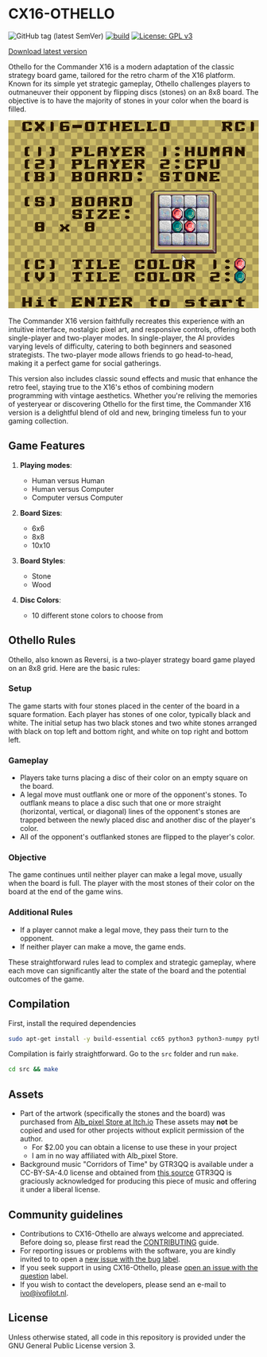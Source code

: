 # CX16-OTHELLO

![GitHub tag (latest SemVer)](https://img.shields.io/github/v/tag/ifilot/cx16-othello?label=version)
[![build](https://github.com/ifilot/cx16-othello/actions/workflows/build.yml/badge.svg)](https://github.com/ifilot/cx16-othello/actions/workflows/build.yml)
[![License: GPL v3](https://img.shields.io/badge/License-GPLv3-blue.svg)](https://www.gnu.org/licenses/gpl-3.0)

[Download latest version](https://github.com/ifilot/cx16-othello/releases/latest/download/CX16-OTHELLO.ZIP)

Othello for the Commander X16 is a modern adaptation of the classic strategy
board game, tailored for the retro charm of the X16 platform. Known for its
simple yet strategic gameplay, Othello challenges players to outmaneuver their
opponent by flipping discs (stones) on an 8x8 board. The objective is to have
the majority of stones in your color when the board is filled.

![Othello gameplay](img/cx16-othello.gif)

The Commander X16 version faithfully recreates this experience with an intuitive
interface, nostalgic pixel art, and responsive controls, offering both
single-player and two-player modes. In single-player, the AI provides varying
levels of difficulty, catering to both beginners and seasoned strategists. The
two-player mode allows friends to go head-to-head, making it a perfect game for
social gatherings.

This version also includes classic sound effects and music that enhance the
retro feel, staying true to the X16's ethos of combining modern programming with
vintage aesthetics. Whether you're reliving the memories of yesteryear or
discovering Othello for the first time, the Commander X16 version is a
delightful blend of old and new, bringing timeless fun to your gaming
collection.

## Game Features

1. **Playing modes**:
    - Human versus Human
    - Human versus Computer
    - Computer versus Computer

2. **Board Sizes**:
    - 6x6
    - 8x8
    - 10x10

3. **Board Styles**:
    - Stone
    - Wood

4. **Disc Colors**:
    - 10 different stone colors to choose from

## Othello Rules

Othello, also known as Reversi, is a two-player strategy board game played on an
8x8 grid. Here are the basic rules:

### Setup
The game starts with four stones placed in the center of the board in a square
formation. Each player has stones of one color, typically black and white. The
initial setup has two black stones and two white stones arranged with black on
top left and bottom right, and white on top right and bottom left.

### Gameplay
- Players take turns placing a disc of their color on an empty square on the board.
- A legal move must outflank one or more of the opponent's stones. To outflank
  means to place a disc such that one or more straight (horizontal, vertical, or
  diagonal) lines of the opponent's stones are trapped between the newly placed
  disc and another disc of the player's color.
- All of the opponent's outflanked stones are flipped to the player's color.

### Objective
The game continues until neither player can make a legal move, usually when the
board is full. The player with the most stones of their color on the board at
the end of the game wins.

### Additional Rules
- If a player cannot make a legal move, they pass their turn to the opponent.
- If neither player can make a move, the game ends.

These straightforward rules lead to complex and strategic gameplay, where each
move can significantly alter the state of the board and the potential outcomes
of the game.

## Compilation

First, install the required dependencies

```bash
sudo apt-get install -y build-essential cc65 python3 python3-numpy python3-pilkit
```
Compilation is fairly straightforward. Go to the `src` folder and run `make`.

```bash
cd src && make
```

## Assets

* Part of the artwork (specifically the stones and the board) was purchased from
  [Alb_pixel Store at Itch.io](https://alb-pixel-store.itch.io/classic-board-games-assets/devlog/525208/classic-board-games-assets)
  These assets may **not** be copied and used for other projects without explicit
  permission of the author.
  - For $2.00 you can obtain a license to use these in your project
  - I am in no way affiliated with Alb_pixel Store.
* Background music "Corridors of Time" by GTR3QQ is available under a
  CC-BY-SA-4.0 license and obtained from [this source](https://github.com/mooinglemur/melodius/blob/main/ROOT/ZSM/Furnace/GTR3QQ/Corridors%20of%20Time.zsm)
  GTR3QQ is graciously acknowledged for producing this piece of music and offering
  it under a liberal license.

## Community guidelines

* Contributions to CX16-Othello are always welcome and appreciated. Before doing so,
  please first read the [CONTRIBUTING](CONTRIBUTING.md) guide.
* For reporting issues or problems with the software, you are kindly invited to
  to open a [new issue with the bug label](https://github.com/ifilot/cx16-othello/issues/new?labels=bug).
* If you seek support in using CX16-Othello, please 
  [open an issue with the question](https://github.com/ifilot/cx16-othello/issues/new?labels=question)
  label.
* If you wish to contact the developers, please send an e-mail to ivo@ivofilot.nl.

## License

Unless otherwise stated, all code in this repository is provided under the GNU
General Public License version 3.